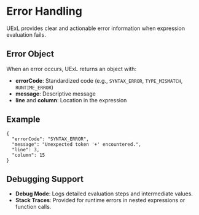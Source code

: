 # Error Handling

UExL provides clear and actionable error information when expression evaluation fails.

## Error Object
When an error occurs, UExL returns an object with:
- **errorCode**: Standardized code (e.g., `SYNTAX_ERROR`, `TYPE_MISMATCH`, `RUNTIME_ERROR`)
- **message**: Descriptive message
- **line** and **column**: Location in the expression

## Example
```
{
  "errorCode": "SYNTAX_ERROR",
  "message": "Unexpected token '+' encountered.",
  "line": 3,
  "column": 15
}
```

## Debugging Support
- **Debug Mode**: Logs detailed evaluation steps and intermediate values.
- **Stack Traces**: Provided for runtime errors in nested expressions or function calls.